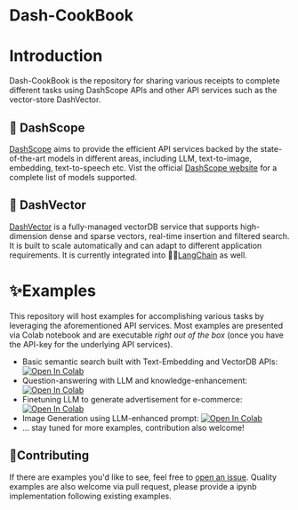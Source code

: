 <p align="center">
    <h1>Dash-CookBook</h1>
<p>

# Introduction

Dash-CookBook is the repository for sharing various receipts 
to complete different tasks using DashScope APIs and other API
services such as the vector-store DashVector.


## 🚀 DashScope
[DashScope](https://dashscope.aliyun.com/) aims to provide the efficient API services backed by
the state-of-the-art models in different areas, including LLM,
text-to-image, embedding, text-to-speech etc. Vist the official
[DashScope website](https://dashscope.aliyun.com/) for a complete
list of models supported. 

## 🚀 DashVector
[DashVector](https://www.aliyun.com/activity/intelligent/DashVector) is a fully-managed 
vectorDB service that supports 
high-dimension dense and sparse vectors, real-time insertion 
and filtered search. It is built to scale automatically and can 
adapt to different application requirements. It is currently
integrated into 🦜️🔗[LangChain](https://python.langchain.com/docs/integrations/vectorstores/dashvector) as well.

# ✨Examples
This repository will host examples for accomplishing various tasks by
leveraging the aforementioned API services. Most examples are presented
via Colab notebook and are executable _right out of the box_ (once you have the API-key 
for the underlying API services).

- Basic semantic search built with Text-Embedding and VectorDB APIs: [![Open In Colab](https://colab.research.google.com/assets/colab-badge.svg)](https://colab.research.google.com/github/dashscope/dash-cookbook/blob/main/examples/basic_semantic_search.ipynb)
- Question-answering with LLM and knowledge-enhancement:  [![Open In Colab](https://colab.research.google.com/assets/colab-badge.svg)](https://colab.research.google.com/github/dashscope/dash-cookbook/blob/main/examples/vectorDB_enhanced_QA_with_LLM.ipynb)
- Finetuning LLM to generate advertisement for e-commerce:  [![Open In Colab](https://colab.research.google.com/assets/colab-badge.svg)](https://colab.research.google.com/github/dashscope/dash-cookbook/blob/main/examples/finetune_LLM_for_advertisement_generation_sdk_api.ipynb)
- Image Generation using LLM-enhanced prompt:  [![Open In Colab](https://colab.research.google.com/assets/colab-badge.svg)](https://colab.research.google.com/github/dashscope/dash-cookbook/blob/main/examples/image_generation_with_LLM_enhanced_prompt.ipynb)
- ... stay tuned for more examples, contribution also welcome!

## 💁Contributing
If there are examples you'd like to see, feel free to [open an issue](https://github.com/dashscope/dash-cookbook/issues). 
Quality examples are also welcome via pull request, please provide a ipynb implementation following existing examples.





